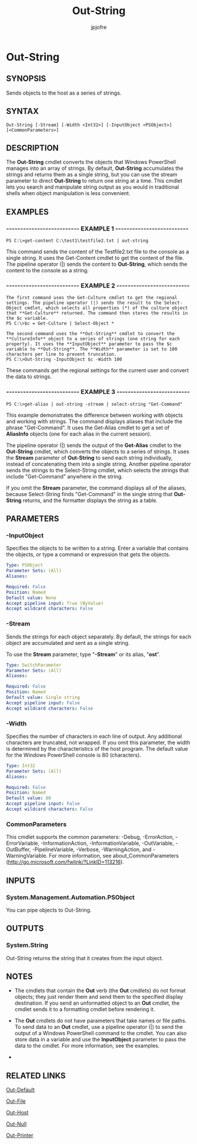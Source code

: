 ﻿---
author: jpjofre
description: 
external help file: Microsoft.PowerShell.Commands.Utility.dll-Help.xml
keywords: powershell, cmdlet
manager: carolz
ms.date: 2016-09-27
ms.prod: powershell
ms.technology: powershell
ms.topic: reference
online version: http://go.microsoft.com/fwlink/p/?linkid=293999
schema: 2.0.0
title: Out-String
---

# Out-String

## SYNOPSIS
Sends objects to the host as a series of strings.

## SYNTAX

```
Out-String [-Stream] [-Width <Int32>] [-InputObject <PSObject>] [<CommonParameters>]
```

## DESCRIPTION
The **Out-String** cmdlet converts the objects that Windows PowerShell manages into an array of strings.
By default, **Out-String** accumulates the strings and returns them as a single string, but you can use the stream parameter to direct **Out-String** to return one string at a time.
This cmdlet lets you search and manipulate string output as you would in traditional shells when object manipulation is less convenient.

## EXAMPLES

### -------------------------- EXAMPLE 1 --------------------------
```
PS C:\>get-content C:\test1\testfile2.txt | out-string
```

This command sends the content of the Testfile2.txt file to the console as a single string.
It uses the Get-Content cmdlet to get the content of the file.
The pipeline operator (|) sends the content to **Out-String**, which sends the content to the console as a string.

### -------------------------- EXAMPLE 2 --------------------------
```
The first command uses the Get-Culture cmdlet to get the regional settings. The pipeline operator (|) sends the result to the Select-Object cmdlet, which selects all properties (*) of the culture object that **Get-Culture** returned. The command then stores the results in the $c variable.
PS C:\>$c = Get-Culture | Select-Object *

The second command uses the **Out-String** cmdlet to convert the **CultureInfo** object to a series of strings (one string for each property). It uses the **InputObject** parameter to pass the $c variable to **Out-String**. The **Width** parameter is set to 100 characters per line to prevent truncation.
PS C:\>Out-String -InputObject $c -Width 100
```

These commands get the regional settings for the current user and convert the data to strings.

### -------------------------- EXAMPLE 3 --------------------------
```
PS C:\>get-alias | out-string -stream | select-string "Get-Command"
```

This example demonstrates the difference between working with objects and working with strings.
The command displays aliases that include the phrase "Get-Command".
It uses the Get-Alias cmdlet to get a set of **AliasInfo** objects (one for each alias in the current session).

The pipeline operator (|) sends the output of the **Get-Alias** cmdlet to the **Out-String** cmdlet, which converts the objects to a series of strings.
It uses the **Stream** parameter of **Out-String** to send each string individually, instead of concatenating them into a single string.
Another pipeline operator sends the strings to the Select-String cmdlet, which selects the strings that include "Get-Command" anywhere in the string.

If you omit the **Stream** parameter, the command displays all of the aliases, because Select-String finds "Get-Command" in the single string that **Out-String** returns, and the formatter displays the string as a table.

## PARAMETERS

### -InputObject
Specifies the objects to be written to a string.
Enter a variable that contains the objects, or type a command or expression that gets the objects.

```yaml
Type: PSObject
Parameter Sets: (All)
Aliases: 

Required: False
Position: Named
Default value: None
Accept pipeline input: True (ByValue)
Accept wildcard characters: False
```

### -Stream
Sends the strings for each object separately.
By default, the strings for each object are accumulated and sent as a single string.

To use the **Stream** parameter, type "**-Stream**" or its alias, "**ost**".

```yaml
Type: SwitchParameter
Parameter Sets: (All)
Aliases: 

Required: False
Position: Named
Default value: Single string
Accept pipeline input: False
Accept wildcard characters: False
```

### -Width
Specifies the number of characters in each line of output.
Any additional characters are truncated, not wrapped.
If you omit this parameter, the width is determined by the characteristics of the host program.
The default value for the Windows PowerShell console is 80 (characters).

```yaml
Type: Int32
Parameter Sets: (All)
Aliases: 

Required: False
Position: Named
Default value: 80
Accept pipeline input: False
Accept wildcard characters: False
```

### CommonParameters
This cmdlet supports the common parameters: -Debug, -ErrorAction, -ErrorVariable, -InformationAction, -InformationVariable, -OutVariable, -OutBuffer, -PipelineVariable, -Verbose, -WarningAction, and -WarningVariable. For more information, see about_CommonParameters (http://go.microsoft.com/fwlink/?LinkID=113216).

## INPUTS

### System.Management.Automation.PSObject
You can pipe objects to Out-String.

## OUTPUTS

### System.String
Out-String returns the string that it creates from the input object.

## NOTES
* The cmdlets that contain the **Out** verb (the **Out** cmdlets) do not format objects; they just render them and send them to the specified display destination. If you send an unformatted object to an **Out** cmdlet, the cmdlet sends it to a formatting cmdlet before rendering it.
* The **Out** cmdlets do not have parameters that take  names or file paths. To send data to an **Out** cmdlet, use a pipeline operator (|) to send the output of a Windows PowerShell command to the cmdlet. You can also store data in a variable and use the **InputObject** parameter to pass the data to the cmdlet. For more information, see the examples.

*

## RELATED LINKS

[Out-Default](..\Microsoft.PowerShell.Core\Out-Default.md)

[Out-File](.\Out-File.md)

[Out-Host](..\Microsoft.PowerShell.Core\Out-Default.md)

[Out-Null](..\Microsoft.PowerShell.Core\Out-Default.md)

[Out-Printer](.\Out-Printer.md)

